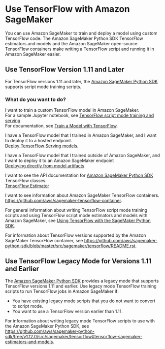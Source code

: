 # Use TensorFlow with Amazon SageMaker<a name="tf"></a>

You can use Amazon SageMaker to train and deploy a model using custom TensorFlow code\. The Amazon SageMaker Python SDK TensorFlow estimators and models and the Amazon SageMaker open\-source TensorFlow containers make writing a TensorFlow script and running it in Amazon SageMaker easier\.

## Use TensorFlow Version 1\.11 and Later<a name="tf-script-mode"></a>

For TensorFlow versions 1\.11 and later, the [Amazon SageMaker Python SDK](https://sagemaker.readthedocs.io) supports script mode training scripts\.

### What do you want to do?<a name="tf-intent"></a>

I want to train a custom TensorFlow model in Amazon SageMaker\.  
For a sample Jupyter notebook, see [TensorFlow script mode training and serving](https://github.com/awslabs/amazon-sagemaker-examples/blob/master/sagemaker-python-sdk/tensorflow_script_mode_training_and_serving/tensorflow_script_mode_training_and_serving.ipynb)\.  
For documentation, see [Train a Model with TensorFlow](https://sagemaker.readthedocs.io/en/stable/using_tf.html#train-a-model-with-tensorflow)\.

I have a TensorFlow model that I trained in Amazon SageMaker, and I want to deploy it to a hosted endpoint\.  
[Deploy TensorFlow Serving models](https://sagemaker.readthedocs.io/en/stable/using_tf.html#deploy-tensorflow-serving-models)\.

I have a TensorFlow model that I trained outside of Amazon SageMaker, and I want to deploy it to an Amazon SageMaker endpoint  
[Deploying directly from model artifacts](https://sagemaker.readthedocs.io/en/stable/using_tf.html#deploying-directly-from-model-artifacts)\.

I want to see the API documentation for [Amazon SageMaker Python SDK](https://sagemaker.readthedocs.io) TensorFlow classes\.  
[TensorFlow Estimator](https://sagemaker.readthedocs.io/en/stable/sagemaker.tensorflow.html)

I want to see information about Amazon SageMaker TensorFlow containers\.  
[https://github\.com/aws/sagemaker\-tensorflow\-container](https://github.com/aws/sagemaker-tensorflow-container)\.

 For general information about writing TensorFlow script mode training scripts and using TensorFlow script mode estimators and models with Amazon SageMaker, see [Using TensorFlow with the SageMaker Python SDK](https://sagemaker.readthedocs.io/en/stable/using_tf.html)\.

For information about TensorFlow versions supported by the Amazon SageMaker TensorFlow container, see [https://github\.com/aws/sagemaker\-python\-sdk/blob/master/src/sagemaker/tensorflow/README\.rst](https://github.com/aws/sagemaker-python-sdk/blob/master/src/sagemaker/tensorflow/README.rst)\.

## Use TensorFlow Legacy Mode for Versions 1\.11 and Earlier<a name="tf-legacy-mode"></a>

The [Amazon SageMaker Python SDK](https://sagemaker.readthedocs.io) provides a legacy mode that supports TensorFlow versions 1\.11 and earlier\. Use legacy mode TensorFlow training scripts to run TensorFlow jobs in Amazon SageMaker if:
+ You have existing legacy mode scripts that you do not want to convert to script mode\.
+ You want to use a TensorFlow version earlier than 1\.11\.

For information about writing legacy mode TensorFlow scripts to use with the Amazon SageMaker Python SDK, see [https://github\.com/aws/sagemaker\-python\-sdk/tree/v1\.12\.0/src/sagemaker/tensorflow\#tensorflow\-sagemaker\-estimators\-and\-models](https://github.com/aws/sagemaker-python-sdk/tree/v1.12.0/src/sagemaker/tensorflow#tensorflow-sagemaker-estimators-and-models)\.
